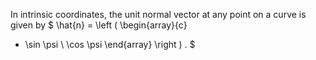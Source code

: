 In intrinsic coordinates, the unit normal vector at any point on a curve
is given by $ \hat{n} = 
\left ( \begin{array}{c} 
  - \sin \psi \\
  \cos \psi 
\end{array} 
\right ) . $
